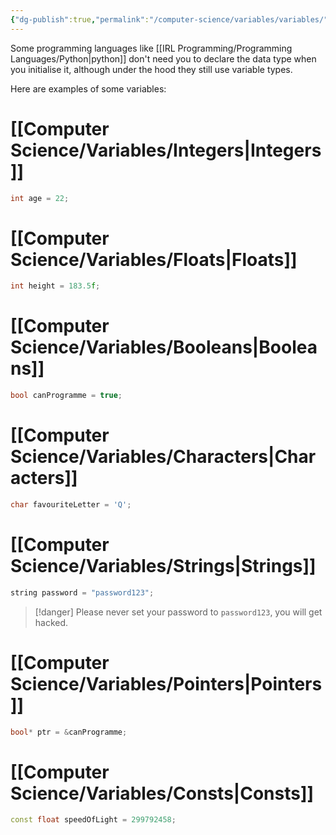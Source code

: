```yaml
---
{"dg-publish":true,"permalink":"/computer-science/variables/variables/","tags":["nooblet"]}
---
```


Some programming languages like [[IRL Programming/Programming Languages/Python\|python]] don't need you to declare the data type when you initialise it, although under the hood they still use variable types.

Here are examples of some variables:
# [[Computer Science/Variables/Integers\|Integers]]

```cpp
int age = 22;
```
# [[Computer Science/Variables/Floats\|Floats]]

```cpp
int height = 183.5f;
```
# [[Computer Science/Variables/Booleans\|Booleans]]

```cpp
bool canProgramme = true;
```
# [[Computer Science/Variables/Characters\|Characters]]

```cpp
char favouriteLetter = 'Q';
```
# [[Computer Science/Variables/Strings\|Strings]]

```cpp
string password = "password123";
```

> [!danger]
> Please never set your password to `password123`, you will get hacked.
# [[Computer Science/Variables/Pointers\|Pointers]]

```cpp
bool* ptr = &canProgramme;
```
# [[Computer Science/Variables/Consts\|Consts]] 

```cpp
const float speedOfLight = 299792458;
```
